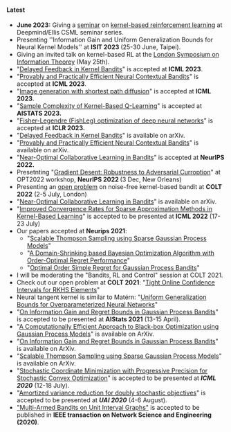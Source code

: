 <h4>Latest</h4>
<ul>
 	<li><strong>June 2023:</strong> Giving a <a href="https://ucl-ellis.github.io/dm_csml_seminars/2023-06-23-Vakili/" target="_blank" rel="noopener">seminar</a> on <a href="https://arxiv.org/pdf/2306.07745.pdf">kernel-based reinforcement learning</a> at Deepmind/Ellis CSML seminar series.</li>
 	<li>Presenting ''Information Gain and Uniform Generalization Bounds for Neural Kernel Models'' at <strong>ISIT 2023 </strong>(25-30 June, Taipei).</li>
 	<li>Giving an invited talk on kernel-based RL at the <a href="https://www.ucl.ac.uk/ai-centre/lsit-2023-seventh-london-symposium-information-theory">London Symposium on Information Theorey</a> (May 25th).</li>
 	<li>"<a class="gsc_a_at" href="https://scholar.google.com/citations?view_op=view_citation&amp;hl=en&amp;user=N9xs8w0AAAAJ&amp;sortby=pubdate&amp;citation_for_view=N9xs8w0AAAAJ:iH-uZ7U-co4C">Delayed Feedback in Kernel Bandits</a>" is accepted at <strong>ICML 2023</strong>.</li>
 	<li>"<a class="gsc_oci_title_link" href="https://arxiv.org/abs/2206.00099" data-clk="hl=en&amp;sa=T&amp;ei=hBd2ZMqBNJaay9YP8PScyAs">Provably and Practically Efficient Neural Contextual Bandits</a>" is accepted at <strong>ICML 2023</strong>.</li>
 	<li>"<a href="https://arxiv.org/abs/2306.00501">Image generation with shortest path diffusion</a>" is accepted at <strong>ICML 2023</strong>.</li>
 	<li>"<a href="https://arxiv.org/abs/2302.00727">Sample Complexity of Kernel-Based Q-Learning</a>" is accepted at <strong>AISTATS 2023.</strong></li>
 	<li>"<a href="https://openreview.net/forum?id=c9lAOPvQHS">Fisher-Legendre (FishLeg) optimization of deep neural networks</a>" is accepted at <strong>ICLR 2023.</strong></li>
 	<li>"<a href="https://arxiv.org/abs/2302.00392">Delayed Feedback in Kernel Bandits</a>" is available on arXiv.</li>
 	<li>"<a href="https://arxiv.org/abs/2206.00099">Provably and Practically Efficient Neural Contextual Bandits</a>" is available on arXiv.</li>
 	<li>"<a href="https://openreview.net/forum?id=2xfJ26BuFP">Near-Optimal Collaborative Learning in Bandits</a>" is accepted at <strong>NeurIPS 2022.</strong></li>
 	<li>Presetnting "<a href="https://opt-ml.org/papers/2022/paper26.pdf">Gradient Desent: Robustness to Adversarial Curroption</a>" at OPT2022 workshop, <strong>NeurIPS 2022 </strong>(3 Dec, New Orleans)</li>
 	<li>Presenting an <a href="https://arxiv.org/abs/2002.05096">open problem</a> on noise-free kernel-based bandit at <strong>COLT 2022</strong> (2-5 July, London)</li>
 	<li>"<a href="https://arxiv.org/abs/2206.00121">Near-Optimal Collaborative Learning in Bandits</a>" is available on arXiv.</li>
 	<li>"<a href="https://proceedings.mlr.press/v162/vakili22a.html" target="_blank" rel="noopener">Improved Convergence Rates for Sparse Approximation Methods in Kernel-Based Learning</a>" is accepted to be presented at <strong>ICML 2022</strong> (17-23 July)</li>
 	<li>Our papers accepted at <strong>Neurips 2021</strong>:
<ul>
 	<li>"<a href="https://papers.nips.cc/paper/2021/hash/2c7f9ccb5a39073e24babc3a4cb45e60-Abstract.html" target="_blank" rel="noopener">Scalable Thompson Sampling using Sparse Gaussian Process Models</a>"</li>
 	<li>"<a href="https://papers.nips.cc/paper/2021/hash/f19fec2f129fbdba76493451275c883a-Abstract.html" target="_blank" rel="noopener">A Domain-Shrinking based Bayesian Optimization Algorithm with Order-Optimal Regret Performance</a>"</li>
 	<li>"<a href="https://papers.nips.cc/paper/2021/hash/b1300291698eadedb559786c809cc592-Abstract.html" target="_blank" rel="noopener">Optimal Order Simple Regret for Gaussian Process Bandits</a>"</li>
</ul>
</li>
 	<li>I will be moderating the "Bandits, RL and Control" session at COLT 2021.</li>
 	<li>Check out our open problem at <strong>COLT 2021</strong>: "<a href="https://proceedings.mlr.press/v134/open-problem-vakili21a.html">Tight Online Confidence Intervals for RKHS Elements</a>"</li>
 	<li>Neural tangent kernel is similar to Matérn: "<a href="https://arxiv.org/abs/2109.06099">Uniform Generalization Bounds for Overparameterized Neural Networks</a>"</li>
 	<li>"<span class=" aw5Odc"><a class="XqQF9c" href="https://proceedings.mlr.press/v130/vakili21a.html" target="_blank" rel="noopener">On Information Gain and Regret Bounds in Gaussian Process Bandits</a></span>" is accepted to be presented at <span class=" aw5Odc"><strong>AIStats 2021</strong></span> (13-15 April).</li>
 	<li>"<span class=" aw5Odc"><a class="XqQF9c" href="https://www.google.com/url?q=https%3A%2F%2Farxiv.org%2Fabs%2F2010.13997&amp;sa=D&amp;sntz=1&amp;usg=AFQjCNGTvFtQu4jbyxZryqKZrky1NffA7g" target="_blank" rel="noopener">A Computationally Efficient Approach to Black-box Optimization using Gaussian Process Models</a></span>" is available on ArXiv.</li>
 	<li>"<span class=" aw5Odc"><a class="XqQF9c" href="https://www.google.com/url?q=https%3A%2F%2Farxiv.org%2Fabs%2F2009.06966&amp;sa=D&amp;sntz=1&amp;usg=AFQjCNFc7thWQFmDnjam6-lyl34T2WtDQw" target="_blank" rel="noopener">On Information Gain and Regret Bounds in Gaussian Process Bandits</a></span>" is available on ArXiv.</li>
 	<li>"<span class=" aw5Odc"><a class="XqQF9c" href="https://www.google.com/url?q=https%3A%2F%2Farxiv.org%2Fabs%2F2006.05356&amp;sa=D&amp;sntz=1&amp;usg=AFQjCNGNYrIe6sSJa1zTZ6TNWzEaqkaxeg" target="_blank" rel="noopener">Scalable Thompson Sampling using Sparse Gaussian Process Models</a></span>" is available on ArXiv.</li>
 	<li>"<span class=" aw5Odc"><a class="XqQF9c" href="https://www.google.com/url?q=https%3A%2F%2Farxiv.org%2Fabs%2F2003.05482&amp;sa=D&amp;sntz=1&amp;usg=AFQjCNGkpYG6-nNLpIgwYioy2FNRwLmAag" target="_blank" rel="noopener">Stochastic Coordinate Minimization with Progressive Precision for Stochastic Convex Optimization</a></span>" is accepted to be presented at <span class=" aw5Odc"><em><strong>ICML 2020</strong></em> </span>(12-18 July).</li>
 	<li>"<span class=" aw5Odc"><a class="XqQF9c" href="https://www.google.com/url?q=https%3A%2F%2Farxiv.org%2Fabs%2F2003.04125&amp;sa=D&amp;sntz=1&amp;usg=AFQjCNHYQ3FOq2EI_TH8GMOQ7zg1Kq05Xw" target="_blank" rel="noopener">Amortized variance reduction for doubly stochastic objectives</a></span>" is accepted to be presented at <span class=" aw5Odc"><em><strong>UAI 2020</strong></em></span> (4-6 August).</li>
 	<li><span class=" aw5Odc"><a class="XqQF9c" href="https://www.google.com/url?q=https%3A%2F%2Farxiv.org%2Fabs%2F1802.04339&amp;sa=D&amp;sntz=1&amp;usg=AFQjCNGYG8nd10HHLPRTmLSkQteuwQYpFg" target="_blank" rel="noopener">"</a></span><span class=" aw5Odc"><a class="XqQF9c" href="https://www.google.com/url?q=https%3A%2F%2Farxiv.org%2Fabs%2F1802.04339&amp;sa=D&amp;sntz=1&amp;usg=AFQjCNGYG8nd10HHLPRTmLSkQteuwQYpFg" target="_blank" rel="noopener">Multi-Armed Bandits on Unit Interval Graphs</a></span><span class=" aw5Odc"><a class="XqQF9c" href="https://www.google.com/url?q=https%3A%2F%2Farxiv.org%2Fabs%2F1802.04339&amp;sa=D&amp;sntz=1&amp;usg=AFQjCNGYG8nd10HHLPRTmLSkQteuwQYpFg" target="_blank" rel="noopener">"</a></span> is accepted to be published in <strong><span class=" aw5Odc">IEEE transaction on Network Science and Engineering (2020)</span></strong>.</li>
</ul>
